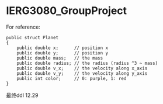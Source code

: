 # IERG3080_GroupProject



For reference:


    public struct Planet
	{
	    public double x;      // position x
	    public double y;      // position y
	    public double mass;   // the mass
	    public double radius; // the radius (radius ^3 ~ mass)
	    public double v_x;    // the velocity along x_axis
	    public double v_y;    // the velocity along y_axis
	    public int color;     // 0: purple, 1: red
	}



最终ddl 12.29
